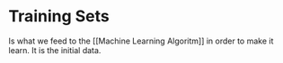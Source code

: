 # Training Sets
Is what we feed to the [[Machine Learning Algoritm]] in order to make it learn. It is the initial data. 
